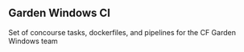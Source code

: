 ## Garden Windows CI

Set of concourse tasks, dockerfiles, and pipelines for the CF Garden Windows team
